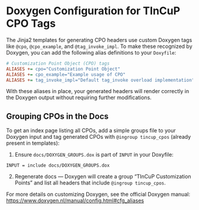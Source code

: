 # Doxygen Configuration for TInCuP CPO Tags

The Jinja2 templates for generating CPO headers use custom Doxygen tags like `@cpo`,
`@cpo_example`, and `@tag_invoke_impl`. To make these recognized by Doxygen,
you can add the following alias definitions to your `Doxyfile`:

```ini
# Customization Point Object (CPO) tags
ALIASES += cpo="Customization Point Object"
ALIASES += cpo_example="Example usage of CPO"
ALIASES += tag_invoke_impl="Default tag_invoke overload implementation"
```

With these aliases in place, your generated headers will render correctly in
the Doxygen output without requiring further modifications.

## Grouping CPOs in the Docs

To get an index page listing all CPOs, add a simple groups file to your Doxygen input
and tag generated CPOs with `@ingroup tincup_cpos` (already present in templates):

1) Ensure `docs/DOXYGEN_GROUPS.dox` is part of `INPUT` in your Doxyfile:
```
INPUT = include docs/DOXYGEN_GROUPS.dox
```

2) Regenerate docs — Doxygen will create a group “TInCuP Customization Points” and
   list all headers that include `@ingroup tincup_cpos`.

For more details on customizing Doxygen, see the official Doxygen manual:
https://www.doxygen.nl/manual/config.html#cfg_aliases
